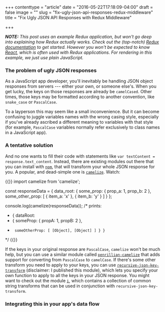 +++
contenttype = "article"
date = "2016-05-22T17:18:09-04:00"
draft = false
image = ""
slug = "fix-ugly-json-api-responses-redux-middleware"
title = "Fix Ugly JSON API Responses with Redux Middleware"

+++

***NOTE:*** *This post uses an example Redux application, but won't go deep into explaining how Redux actually works. Check out the (top-notch) [Redux documentation](http://redux.js.org/) to get started. However you won't be expected to know [React](https://facebook.github.io/react/), which is often used with Redux applications. For rendering in this example, we just use plain JavaScript.*

### The problem of ugly JSON responses

As a JavaScript app developer, you'll inevitably be handling JSON object responses from servers --- either your own, or someone else's. When you get lucky, the keys on those responses are already be `camelCased`. Other times, those keys may be formatted according to another convention, like `snake_case` or `PascalCase`.

To a layperson this may seem like a small inconvenience. But it can become confusing to juggle variables names with the wrong casing style, especially if you've already ascribed a different meaning to variables with that style (for example, `PascalCase` variables normally refer exclusively to class names in a JavaScript app).

### A tentative solution

And no one wants to fill their code with statements like `var textContent = response.text_content`. Instead, there are existing modules out there that you can install with [`npm`](npmjs.com), that will transform your whole JSON response for you. A popular, and dead-simple one is [`camelize`](https://www.npmjs.com/package/camelize). Watch:

{{<highlight jsx>}}
import camelize from 'camelize';

const responseData = {
  data_root: {
    some_prop: {
      prop_a: 1,
      prop_b: 2
    },
    some_other_prop: [
      {
        item_a: 'x'
      },
      {
        item_b: 'y'
      }
    ]
  }
};

console.log(camelize(responseData));
/* prints:
 * { dataRoot: 
 *    { someProp: { propA: 1, propB: 2 },
 *      someOtherProp: [ [Object], [Object] ] } }
 */
{{</highlight>}}

If the keys in your original response are `PascalCase`, `camelize` won't be much help, but you can use a similar module called [`penrillian-camelize`](https://www.npmjs.com/package/penrillian-camelize) that adds support for converting from `PascalCase` to `camelCase`. If there's some other transform you need to apply to your keys, you can use [`recursive-json-key-transform`](https://www.npmjs.com/package/recursive-json-key-transform) (disclaimer: I published this module), which lets you specify your own function to apply to all the keys in your JSON response. You might want to check out the module [`i`](https://www.npmjs.com/package/i), which contains a collection of common string transforms that can be used in conjunction with `recursive-json-key-transform`.

### Integrating this in your app's data flow
